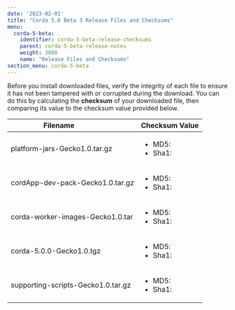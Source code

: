 ```yaml
---
date: '2023-02-01'
title: "Corda 5.0 Beta 3 Release Files and Checksums"
menu:
  corda-5-beta:
    identifier: corda-5-beta-release-checksums
    parent: corda-5-beta-release-notes
    weight: 3000
    name: "Release Files and Checksums"
section_menu: corda-5-beta
---
```


Before you install downloaded files, verify the integrity of each file to ensure it has not been tampered with or corrupted during the download. You can do this by calculating the **checksum** of your downloaded file, then comparing its value to the checksum value provided below.

| <div style="width:220px">Filename</div> | Checksum Value                           |
| --------------------------------------- | ---------------------------------------- |
| platform-jars-Gecko1.0.tar.gz           | <ul><li> MD5:</li> <li> Sha1:</li></ul>  |
| cordApp-dev-pack-Gecko1.0.tar.gz        | <ul><li> MD5:</li><li> Sha1:</li></ul>   |
| corda-worker-images-Gecko1.0.tar        | <ul><li> MD5:</li> <li> Sha1:</li></ul>  |
| corda-5.0.0-Gecko1.0.tgz                | <ul><li> MD5: </li> <li> Sha1:</li></ul> |
| supporting-scripts-Gecko1.0.tar.gz      | <ul><li> MD5: </li> <li> Sha1:</li></ul> |